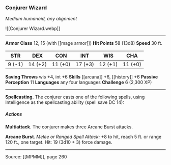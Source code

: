 ### Conjurer Wizard
_Medium humanoid, any alignment_

![[Conjurer Wizard.webp]]




---

**Armor Class** 12, 15 (with [[mage armor]])
**Hit Points** 58 (13d8)
**Speed** 30 ft.

| STR     | DEX     | CON     | INT     | WIS     | CHA     |
|---------|---------|---------|---------|---------|---------|
| 9 (-1) | 14 (+2) | 11 (+0) | 17 (+3) | 12 (+1) | 11 (+0) |

**Saving Throws** wis +4, int +6
**Skills** [[arcana]] +6, [[history]] +6
**Passive Perception** 11
**Languages** any four languages
**Challenge** 6 (2,300 XP)

---

**Spellcasting.** The conjurer casts one of the following spells, using Intelligence as the spellcasting ability (spell save DC 14):

##### Actions
**Multiattack**. The conjurer makes three Arcane Burst attacks.

**Arcane Burst**. _Melee or Ranged Spell Attack:_ +8 to hit, reach 5 ft. or range 120 ft., one target. Hit: 19 (3d10 + 3) force damage.


---

Source: [[MPMM]], page 260